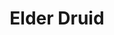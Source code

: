 ---
title: "Elder Druid"
canonical: "skill/druid-x"
lists:
    - essence-creature-loresheets
tier: 3
osp_cost: 30
prerequisites: ["druid-x/2"]
replacement: true
ladder: "druid"
---